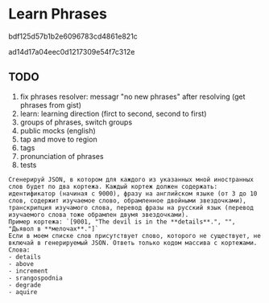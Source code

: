 # Learn Phrases

bdf125d57b1b2e6096783cd4861e821c

ad14d17a04eec0d1217309e54f7c312e

## TODO

1. fix phrases resolver: messagr "no new phrases" after resolving (get phrases from gist)
4. learn: learning direction (firct to second, second to first)
5. groups of phrases, switch groups
6. public mocks (english)
7. tap and move to region
8. tags
9. pronunciation of phrases
10. tests

```
Сгенерируй JSON, в котором для каждого из указанных мной иностранных слов будет по два кортежа. Каждый кортеж должен содержать: идентификатор (начиная с 9000), фразу на английском языке (от 3 до 10 слов, содержит изучаемое слово, обрамленное двойными звездочками), транскрипция изучамого слова, перевод фразы на русский язык (перевод изучаемого слова тоже обрамлен двумя звездочками).
Пример кортежа: `[9001, "The devil is in the **details**.", "", "Дьявол в **мелочах**."]`
Если в моем списке слов присутствует слово, которого не существует, не включай в генерируемый JSON. Ответь только кодом массива с кортежами.
Слова:
- details
- above
- increment
- srangospodnia
- degrade
- aquire
```
